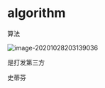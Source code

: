 # algorithm
算法

![image-20201028203139036](https://cdn.jsdelivr.net/gh/lizhangjie316/img/2020/20201028203307.png)

是打发第三方

史蒂芬